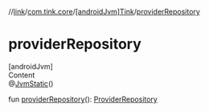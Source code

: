 //[link](../../index.md)/[com.tink.core](../index.md)/[[androidJvm]Tink](index.md)/[providerRepository](provider-repository.md)



# providerRepository  
[androidJvm]  
Content  
@[JvmStatic](https://kotlinlang.org/api/latest/jvm/stdlib/kotlin.jvm/-jvm-static/index.html)()  
  
fun [providerRepository](provider-repository.md)(): [ProviderRepository](../../com.tink.core.provider/[android-jvm]-provider-repository/index.md)  



